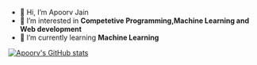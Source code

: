 - 👋 Hi, I’m Apoorv Jain
- 👀 I’m interested in **Competetive Programming,Machine Learning and Web development**
- 🌱 I’m currently learning **Machine Learning**




[![Apoorv's GitHub stats](https://github-readme-stats.vercel.app/api?username=apoorv-14200)](https://github.com/apoorv-14200/github-readme-stats)


<!---
apoorv-14200/apoorv-14200 is a ✨ special ✨ repository because its `README.md` (this file) appears on your GitHub profile.
You can click the Preview link to take a look at your changes.
--->
